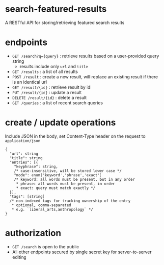 # search-featured-results
A RESTful API for storing/retrieving featured search results

# endpoints
* `GET /search?q={query}` : retrieve results based on a user-provided query string
  * results include only `url` and `title`
* `GET /results` : a list of all results
* `POST /result` : create a new result, will replace an existing result if there is an identical url
* `GET /result/{id}` : retrieve result by id
* `PUT /result/{id}` : update a result
* `DELETE /result/{id}` : delete a result
* `GET /queries` : a list of recent search queries

# create / update operations
Include JSON in the body, set Content-Type header on the request to `application/json`
```
{
  "url": string
  "title": string
  "entries": [{
    "keyphrase": string,
    /* case-insensitive, will be stored lower case */
    "mode": enum('keyword','phrase','exact')
    /* keyword: all words must be present, but in any order
     * phrase: all words must be present, in order
     * exact: query must match exactly */
  }],
  "tags": [string]
  /* non-indexed tags for tracking ownership of the entry
   * optional, comma-separated
   * e.g. `liberal_arts,anthropology` */
}
```

# authorization
* `GET /search` is open to the public
* All other endpoints secured by single secret key for server-to-server editing
